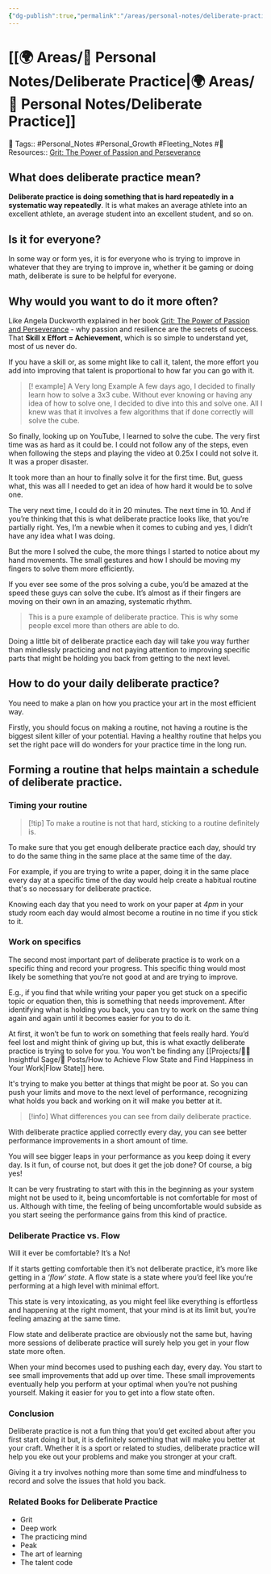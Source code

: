 ```yaml
---
{"dg-publish":true,"permalink":"/areas/personal-notes/deliberate-practice/","dgPassFrontmatter":true,"noteIcon":"1","created":"2023-11-14T21:08:40.116+05:30","updated":"2023-12-16T04:22:11.339+05:30"}
---
```


# [[🌍 Areas/📧 Personal Notes/Deliberate Practice\|🌍 Areas/📧 Personal Notes/Deliberate Practice]]
🧶 Tags:: #Personal_Notes #Personal_Growth #Fleeting_Notes #🌿
Resources:: [Grit: The Power of Passion and Perseverance](https://g.co/kgs/tkiCzk)

##   What does deliberate practice mean?
**Deliberate practice is doing something that is hard repeatedly in a systematic way repeatedly**.
It is what makes an average athlete into an excellent athlete, an average student into an excellent student, and so on.

## Is it for everyone?
In some way or form yes, it is for everyone who is trying to improve in whatever that they are trying to improve in, whether it be gaming or doing math, deliberate is sure to be helpful for everyone.

## Why would you want to do it more often?
Like Angela Duckworth explained in her book [Grit: The Power of Passion and Perseverance](https://g.co/kgs/tkiCzk) - why passion and resilience are the secrets of success. That **Skill x Effort = Achievement**, which is so simple to understand yet, most of us never do.

If you have a skill or, as some might like to call it, talent, the more effort you add into improving that talent is proportional to how far you can go with it.

>[! example] A Very long Example
>A few days ago, I decided to finally learn how to solve a 3x3 cube. Without ever knowing or having any idea of how to solve one, I decided to dive into this and solve one. All I knew was that it involves a few algorithms that if done correctly will solve the cube.
>
So finally, looking up on YouTube, I learned to solve the cube. The very first time was as hard as it could be. I could not follow any of the steps, even when following the steps and playing the video at 0.25x I could not solve it. It was a proper disaster.
>
It took more than an hour to finally solve it for the first time. But, guess what, this was all I needed to get an idea of how hard it would be to solve one.
>
The very next time, I could do it in 20 minutes. The next time in 10. And if you’re thinking that this is what deliberate practice looks like, that you’re partially right. Yes, I’m a newbie when it comes to cubing and yes, I didn’t have any idea what I was doing.
>
But the more I solved the cube, the more things I started to notice about my hand movements. The small gestures and how I should be moving my fingers to solve them more efficiently.
>
If you ever see some of the pros solving a cube, you’d be amazed at the speed these guys can solve the cube. It’s almost as if their fingers are moving on their own in an amazing, systematic rhythm.
>
>This is a pure example of deliberate practice. This is why some people excel more than others are able to do.

Doing a little bit of deliberate practice each day will take you way further than mindlessly practicing and not paying attention to improving specific parts that might be holding you back from getting to the next level.

## How to do your daily deliberate practice?
You need to make a plan on how you practice your art in the most efficient way.

Firstly, you should focus on making a routine, not having a routine is the biggest silent killer of your potential. Having a healthy routine that helps you set the right pace will do wonders for your practice time in the long run.

## Forming a routine that helps maintain a schedule of deliberate practice.
### Timing your routine
> [!tip] To make a routine is not that hard, sticking to a routine definitely is.

To make sure that you get enough deliberate practice each day, should try to do the same thing in the same place at the same time of the day.

For example, if you are trying to write a paper, doing it in the same place every day at a specific time of the day would help create a habitual routine that's so necessary for deliberate practice.

Knowing each day that you need to work on your paper at *4pm* in your study room each day would almost become a routine in no time if you stick to it.

### Work on specifics
The second most important part of deliberate practice is to work on a specific thing and record your progress. This specific thing would most likely be something that you’re not good at and are trying to improve.

E.g., if you find that while writing your paper you get stuck on a specific topic or equation then, this is something that needs improvement. After identifying what is holding you back, you can try to work on the same thing again and again until it becomes easier for you to do it.

At first, it won’t be fun to work on something that feels really hard. You’d feel lost and might think of giving up but, this is what exactly deliberate practice is trying to solve for you. You won't be finding any [[Projects/🧓🏻 Insightful Sage/📄 Posts/How to Achieve Flow State and Find Happiness in Your Work\|Flow State]] here.

It's trying to make you better at things that might be poor at. So you can push your limits and move to the next level of performance, recognizing what holds you back and working on it will make you better at it.

>[!info] What differences you can see from daily deliberate practice.

With deliberate practice applied correctly every day, you can see better performance improvements in a short amount of time.

You will see bigger leaps in your performance as you keep doing it every day. Is it fun, of course not, but does it get the job done? Of course, a big yes!

It can be very frustrating to start with this in the beginning as your system might not be used to it, being uncomfortable is not comfortable for most of us. Although with time, the feeling of being uncomfortable would subside as you start seeing the performance gains from this kind of practice.

### Deliberate Practice vs. Flow
Will it ever be comfortable? It’s a No!

If it starts getting comfortable then it’s not deliberate practice, it’s more like getting in a *‘flow’ state*. A flow state is a state where you’d feel like you’re performing at a high level with minimal effort.

This state is very intoxicating, as you might feel like everything is effortless and happening at the right moment, that your mind is at its limit but, you’re feeling amazing at the same time.

Flow state and deliberate practice are obviously not the same but, having more sessions of deliberate practice will surely help you get in your flow state more often.

When your mind becomes used to pushing each day, every day. You start to see small improvements that add up over time. These small improvements eventually help you perform at your optimal when you’re not pushing yourself. Making it easier for you to get into a flow state often.

### Conclusion
Deliberate practice is not a fun thing that you’d get excited about after you first start doing it but, it is definitely something that will make you better at your craft. Whether it is a sport or related to studies, deliberate practice will help you eke out your problems and make you stronger at your craft.

Giving it a try involves nothing more than some time and mindfulness to record and solve the issues that hold you back.

### Related Books for Deliberate Practice
-   Grit  
-   Deep work
-   The practicing mind
-   Peak
-   The art of learning 
-   The talent code